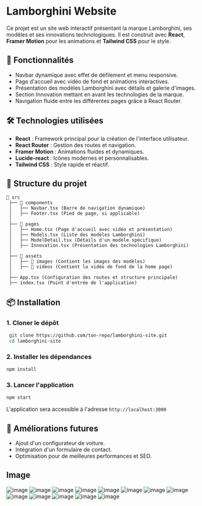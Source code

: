 # Lamborghini Website

Ce projet est un site web interactif présentant la marque Lamborghini, ses modèles et ses innovations technologiques. Il est construit avec **React**, **Framer Motion** pour les animations et **Tailwind CSS** pour le style.

## 🚀 Fonctionnalités
- Navbar dynamique avec effet de défilement et menu responsive.
- Page d'accueil avec vidéo de fond et animations interactives.
- Présentation des modèles Lamborghini avec détails et galerie d'images.
- Section Innovation mettant en avant les technologies de la marque.
- Navigation fluide entre les différentes pages grâce à React Router.

## 🛠️ Technologies utilisées
- **React** : Framework principal pour la création de l'interface utilisateur.
- **React Router** : Gestion des routes et navigation.
- **Framer Motion** : Animations fluides et dynamiques.
- **Lucide-react** : Icônes modernes et personnalisables.
- **Tailwind CSS** : Style rapide et réactif.

## 📂 Structure du projet
```
📁 src
 ├── 📁 components
 │   ├── Navbar.tsx (Barre de navigation dynamique)
 │   ├── Footer.tsx (Pied de page, si applicable)
 │
 ├── 📁 pages
 │   ├── Home.tsx (Page d'accueil avec vidéo et présentation)
 │   ├── Models.tsx (Liste des modèles Lamborghini)
 │   ├── ModelDetail.tsx (Détails d'un modèle spécifique)
 │   ├── Innovation.tsx (Présentation des technologies Lamborghini)
 │
 ├── 📁 assets
 │   ├── 📁 images (Contient les images des modèles)
 │   ├── 📁 videos (Contient la vidéo de fond de la home page)
 │
 ├── App.tsx (Configuration des routes et structure principale)
 ├── index.tsx (Point d'entrée de l'application)
```

## 📦 Installation
### 1. Cloner le dépôt
```sh
 git clone https://github.com/ton-repo/lamborghini-site.git
 cd lamborghini-site
```
### 2. Installer les dépendances
```sh
npm install
```
### 3. Lancer l'application
```sh
npm start
```
L'application sera accessible à l'adresse `http://localhost:3000`

## 🌟 Améliorations futures
- Ajout d'un configurateur de voiture.
- Intégration d'un formulaire de contact.
- Optimisation pour de meilleures performances et SEO.


##    Image
![image](https://github.com/user-attachments/assets/acc3cc89-ccd9-447f-b5c7-ac796dc1985f)
![image](https://github.com/user-attachments/assets/79373a00-3ab7-4c96-b5d2-4057811b0e9f)
![image](https://github.com/user-attachments/assets/c19d8ae2-4956-4fb9-beb4-3e13b840edcf)
![image](https://github.com/user-attachments/assets/0f7e3952-06bd-4672-bc2b-99b62cbd2f37)
![image](https://github.com/user-attachments/assets/971ec352-58f8-4a70-803a-e8bbb3bfeb0a)
![image](https://github.com/user-attachments/assets/aeb7c88a-3fb5-4c36-891c-d0491f1f1024)
![image](https://github.com/user-attachments/assets/26119012-4ed1-4c4f-8069-6e1373ca7ccc)
![image](https://github.com/user-attachments/assets/91daa03c-8c24-4a3b-a1a5-0996f60e14da)
![image](https://github.com/user-attachments/assets/4f20f4fb-8b8c-462f-be78-c96168e230d5)
![image](https://github.com/user-attachments/assets/1dac4434-a72f-4c09-99c5-1d488598bd64)
![image](https://github.com/user-attachments/assets/63329d42-7eb7-4c31-a74a-15722b437a0c)
![image](https://github.com/user-attachments/assets/73815290-8fa2-4eaf-8773-00e86fb0d399)
![image](https://github.com/user-attachments/assets/4b349e66-19f1-4251-a87b-4531dbc06716)



















